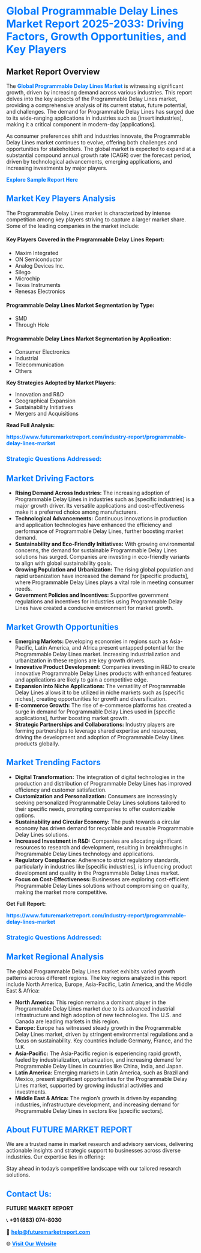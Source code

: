 <h1 style="color: #007BFF;">Global Programmable Delay Lines Market Report 2025-2033: Driving Factors, Growth Opportunities, and Key Players</h1>

<section id="overview">
<h2>Market Report Overview</h2>
<p>The <a href="https://www.futuremarketreport.com/industry-report/programmable-delay-lines-market" style="color: #007BFF; text-decoration: none;"><strong>Global Programmable Delay Lines Market</strong></a> is witnessing significant growth, driven by increasing demand across various industries. This report delves into the key aspects of the Programmable Delay Lines market, providing a comprehensive analysis of its current status, future potential, and challenges. The demand for Programmable Delay Lines has surged due to its wide-ranging applications in industries such as [insert industries], making it a critical component in modern-day [applications].</p>
<p>As consumer preferences shift and industries innovate, the Programmable Delay Lines market continues to evolve, offering both challenges and opportunities for stakeholders. The global market is expected to expand at a substantial compound annual growth rate (CAGR) over the forecast period, driven by technological advancements, emerging applications, and increasing investments by major players.</p>
</section>

<section id="overview">
<p><a href="https://www.futuremarketreport.com/request-sample/reportId=75942" style="color: #007BFF; text-decoration: none;"><strong>Explore Sample Report Here</strong></a></p>
</section>

<section id="key-players">
<h2 style="color: #007BFF;">Market Key Players Analysis</h2>
<p>The Programmable Delay Lines market is characterized by intense competition among key players striving to capture a larger market share. Some of the leading companies in the market include:</p>
<h4>Key Players Covered in the Programmable Delay Lines Report:</h4>
<ul><li>Maxim Integrated</li><li>ON Semiconductor</li><li>Analog Devices Inc.</li><li>Silego</li><li>Microchip</li><li>Texas Instruments</li><li>Renesas Electronics</li></ul>
<h4>Programmable Delay Lines Market Segmentation by Type:</h4>
<ul><li>SMD</li><li>Through Hole</li></ul>

<h4>Programmable Delay Lines Market Segmentation by Application:</h4>
<ul><li>Consumer Electronics</li><li>Industrial</li><li>Telecommunication</li><li>Others</li></ul>
<p><strong>Key Strategies Adopted by Market Players:</strong></p>
<ul>
<li>Innovation and R&D</li>
<li>Geographical Expansion</li>
<li>Sustainability Initiatives</li>
<li>Mergers and Acquisitions</li>
</ul>
</section>

<section>
<p><strong>Read Full Analysis: </strong></p><a href="https://www.futuremarketreport.com/industry-report/programmable-delay-lines-market" style="color: #007BFF; text-decoration: none;"><strong>https://www.futuremarketreport.com/industry-report/programmable-delay-lines-market</strong></a>
<h3 style="color: #007BFF;">Strategic Questions Addressed:</h3>
</section>

<section id="driving-factors">
<h2 style="color: #007BFF;">Market Driving Factors</h2>
<ul>
<li><strong>Rising Demand Across Industries:</strong> The increasing adoption of Programmable Delay Lines in industries such as [specific industries] is a major growth driver. Its versatile applications and cost-effectiveness make it a preferred choice among manufacturers.</li>
<li><strong>Technological Advancements:</strong> Continuous innovations in production and application technologies have enhanced the efficiency and performance of Programmable Delay Lines, further boosting market demand.</li>
<li><strong>Sustainability and Eco-Friendly Initiatives:</strong> With growing environmental concerns, the demand for sustainable Programmable Delay Lines solutions has surged. Companies are investing in eco-friendly variants to align with global sustainability goals.</li>
<li><strong>Growing Population and Urbanization:</strong> The rising global population and rapid urbanization have increased the demand for [specific products], where Programmable Delay Lines plays a vital role in meeting consumer needs.</li>
<li><strong>Government Policies and Incentives:</strong> Supportive government regulations and incentives for industries using Programmable Delay Lines have created a conducive environment for market growth.</li>
</ul>
</section>

<section id="growth-opportunities">
<h2 style="color: #007BFF;">Market Growth Opportunities</h2>
<ul>
<li><strong>Emerging Markets:</strong> Developing economies in regions such as Asia-Pacific, Latin America, and Africa present untapped potential for the Programmable Delay Lines market. Increasing industrialization and urbanization in these regions are key growth drivers.</li>
<li><strong>Innovative Product Development:</strong> Companies investing in R&D to create innovative Programmable Delay Lines products with enhanced features and applications are likely to gain a competitive edge.</li>
<li><strong>Expansion into Niche Applications:</strong> The versatility of Programmable Delay Lines allows it to be utilized in niche markets such as [specific niches], creating opportunities for growth and diversification.</li>
<li><strong>E-commerce Growth:</strong> The rise of e-commerce platforms has created a surge in demand for Programmable Delay Lines used in [specific applications], further boosting market growth.</li>
<li><strong>Strategic Partnerships and Collaborations:</strong> Industry players are forming partnerships to leverage shared expertise and resources, driving the development and adoption of Programmable Delay Lines products globally.</li>
</ul>
</section>

<section id="trending-factors">
<h2 style="color: #007BFF;">Market Trending Factors</h2>
<ul>
<li><strong>Digital Transformation:</strong> The integration of digital technologies in the production and distribution of Programmable Delay Lines has improved efficiency and customer satisfaction.</li>
<li><strong>Customization and Personalization:</strong> Consumers are increasingly seeking personalized Programmable Delay Lines solutions tailored to their specific needs, prompting companies to offer customizable options.</li>
<li><strong>Sustainability and Circular Economy:</strong> The push towards a circular economy has driven demand for recyclable and reusable Programmable Delay Lines solutions.</li>
<li><strong>Increased Investment in R&D:</strong> Companies are allocating significant resources to research and development, resulting in breakthroughs in Programmable Delay Lines technology and applications.</li>
<li><strong>Regulatory Compliance:</strong> Adherence to strict regulatory standards, particularly in industries like [specific industries], is influencing product development and quality in the Programmable Delay Lines market.</li>
<li><strong>Focus on Cost-Effectiveness:</strong> Businesses are exploring cost-efficient Programmable Delay Lines solutions without compromising on quality, making the market more competitive.</li>
</ul>
</section>

<section>
<p><strong>Get Full Report: </strong></p><a href="https://www.futuremarketreport.com/industry-report/programmable-delay-lines-market" style="color: #007BFF; text-decoration: none;"><strong>https://www.futuremarketreport.com/industry-report/programmable-delay-lines-market</strong></a>
<h3 style="color: #007BFF;">Strategic Questions Addressed:</h3>
</section>


<section id="regional-analysis">
<h2 style="color: #007BFF;">Market Regional Analysis</h2>
<p>The global Programmable Delay Lines market exhibits varied growth patterns across different regions. The key regions analyzed in this report include North America, Europe, Asia-Pacific, Latin America, and the Middle East & Africa:</p>
<ul>
<li><strong>North America:</strong> This region remains a dominant player in the Programmable Delay Lines market due to its advanced industrial infrastructure and high adoption of new technologies. The U.S. and Canada are leading markets in this region.</li>
<li><strong>Europe:</strong> Europe has witnessed steady growth in the Programmable Delay Lines market, driven by stringent environmental regulations and a focus on sustainability. Key countries include Germany, France, and the U.K.</li>
<li><strong>Asia-Pacific:</strong> The Asia-Pacific region is experiencing rapid growth, fueled by industrialization, urbanization, and increasing demand for Programmable Delay Lines in countries like China, India, and Japan.</li>
<li><strong>Latin America:</strong> Emerging markets in Latin America, such as Brazil and Mexico, present significant opportunities for the Programmable Delay Lines market, supported by growing industrial activities and investments.</li>
<li><strong>Middle East & Africa:</strong> The region’s growth is driven by expanding industries, infrastructure development, and increasing demand for Programmable Delay Lines in sectors like [specific sectors].</li>
</ul>
</section>

<footer>
<h2 style="color: #007BFF;">About FUTURE MARKET REPORT</h2>
<p>We are a trusted name in market research and advisory services, delivering actionable insights and strategic support to businesses across diverse industries. Our expertise lies in offering:</p>

<p>Stay ahead in today’s competitive landscape with our tailored research solutions.</p>

<h2 style="color: #007BFF;">Contact Us:</h2>
<p><strong>FUTURE MARKET REPORT</strong></p>
<p>📞 <strong>+91 (883) 074-8030</strong></p>
<p>📧 <strong><a href="mailto:help@futuremarketreport.com" style="color: #007BFF;">help@futuremarketreport.com</a></strong></p>
<p>🌐 <strong><a href="https://www.futuremarketreport.com/" style="color: #007BFF;">Visit Our Website</a></strong></p>
</footer>